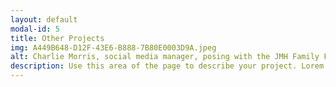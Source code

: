 ```yaml
---
layout: default
modal-id: 5
title: Other Projects
img: A449B648-D12F-43E6-B888-7B80E0003D9A.jpeg
alt: Charlie Morris, social media manager, posing with the JMH Family Fund Board
description: Use this area of the page to describe your project. Lorem ipsum dolor sit amet, consectetur adipisicing elit. Mollitia neque assumenda ipsam nihil, molestias magnam, recusandae quos quis inventore quisquam velit asperiores, vitae? Reprehenderit soluta, eos quod consequuntur itaque. Nam.
---
```

